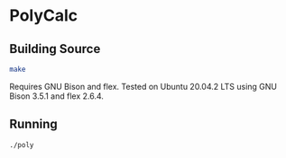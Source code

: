 # PolyCalc
## Building Source
```sh
make
```

Requires GNU Bison and flex.
Tested on Ubuntu 20.04.2 LTS using GNU Bison 3.5.1 and flex 2.6.4.

## Running
```sh
./poly
```
